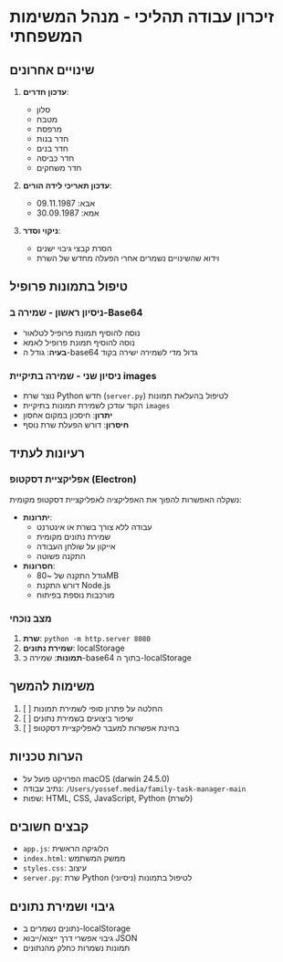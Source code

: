 # זיכרון עבודה תהליכי - מנהל המשימות המשפחתי

## שינויים אחרונים
1. **עדכון חדרים**:
   - סלון
   - מטבח
   - מרפסת
   - חדר בנות
   - חדר בנים
   - חדר כביסה
   - חדר משחקים

2. **עדכון תאריכי לידה הורים**:
   - אבא: 09.11.1987
   - אמא: 30.09.1987

3. **ניקוי וסדר**:
   - הסרת קבצי גיבוי ישנים
   - וידוא שהשינויים נשמרים אחרי הפעלה מחדש של השרת

## טיפול בתמונות פרופיל
### ניסיון ראשון - שמירה ב-Base64
- נוסה להוסיף תמונת פרופיל לטלאור
- נוסה להוסיף תמונת פרופיל לאמא
- **בעיה**: גודל ה-base64 גדול מדי לשמירה ישירה בקוד

### ניסיון שני - שמירה בתיקיית images
- נוצר שרת Python חדש (`server.py`) לטיפול בהעלאת תמונות
- הקוד עודכן לשמירת תמונות בתיקיית `images`
- **יתרון**: חיסכון במקום אחסון
- **חיסרון**: דורש הפעלת שרת נוסף

## רעיונות לעתיד

### אפליקציית דסקטופ (Electron)
נשקלה האפשרות להפוך את האפליקציה לאפליקציית דסקטופ מקומית:
- **יתרונות**:
  - עבודה ללא צורך בשרת או אינטרנט
  - שמירת נתונים מקומית
  - אייקון על שולחן העבודה
  - התקנה פשוטה
- **חסרונות**:
  - גודל התקנה של ~80MB
  - דורש התקנת Node.js
  - מורכבות נוספת בפיתוח

### מצב נוכחי
1. **שרת**: `python -m http.server 8080`
2. **שמירת נתונים**: localStorage
3. **תמונות**: שמירה כ-base64 בתוך ה-localStorage

## משימות להמשך
1. [ ] החלטה על פתרון סופי לשמירת תמונות
2. [ ] שיפור ביצועים בשמירת נתונים
3. [ ] בחינת אפשרות למעבר לאפליקציית דסקטופ

## הערות טכניות
- הפרויקט פועל על macOS (darwin 24.5.0)
- נתיב עבודה: `/Users/yossef.media/family-task-manager-main`
- שפות: HTML, CSS, JavaScript, Python (לשרת)

## קבצים חשובים
- `app.js`: הלוגיקה הראשית
- `index.html`: ממשק המשתמש
- `styles.css`: עיצוב
- `server.py`: שרת Python לטיפול בתמונות (ניסיוני)

## גיבוי ושמירת נתונים
- נתונים נשמרים ב-localStorage
- גיבוי אפשרי דרך ייצוא/ייבוא JSON
- תמונות נשמרות כחלק מהנתונים 